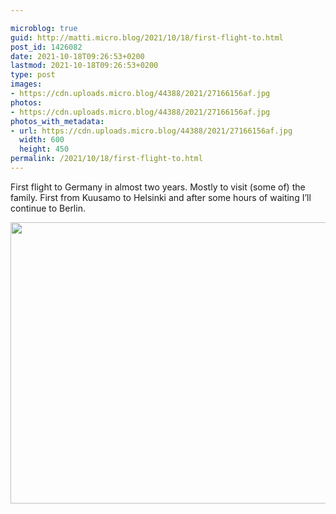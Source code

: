 ```yaml
---

microblog: true
guid: http://matti.micro.blog/2021/10/18/first-flight-to.html
post_id: 1426082
date: 2021-10-18T09:26:53+0200
lastmod: 2021-10-18T09:26:53+0200
type: post
images:
- https://cdn.uploads.micro.blog/44388/2021/27166156af.jpg
photos:
- https://cdn.uploads.micro.blog/44388/2021/27166156af.jpg
photos_with_metadata:
- url: https://cdn.uploads.micro.blog/44388/2021/27166156af.jpg
  width: 600
  height: 450
permalink: /2021/10/18/first-flight-to.html
---
```

First flight to Germany in almost two years. Mostly to visit (some of) the family. First from Kuusamo to Helsinki and after some hours of waiting I’ll continue to Berlin.

<img src="uploads/2021/27166156af.jpg" width="600" height="450" alt="" />
